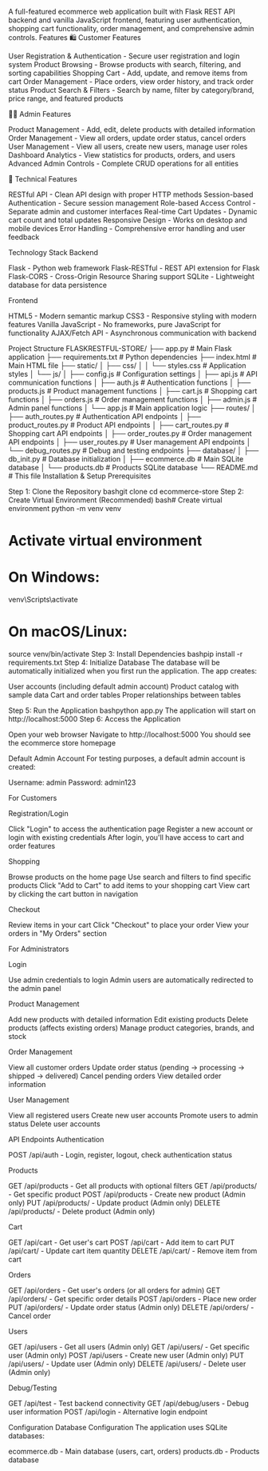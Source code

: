 A full-featured ecommerce web application built with Flask REST API backend and vanilla JavaScript frontend, featuring user authentication, shopping cart functionality, order management, and comprehensive admin controls.
Features
🛍️ Customer Features

User Registration & Authentication - Secure user registration and login system
Product Browsing - Browse products with search, filtering, and sorting capabilities
Shopping Cart - Add, update, and remove items from cart
Order Management - Place orders, view order history, and track order status
Product Search & Filters - Search by name, filter by category/brand, price range, and featured products

👨‍💼 Admin Features

Product Management - Add, edit, delete products with detailed information
Order Management - View all orders, update order status, cancel orders
User Management - View all users, create new users, manage user roles
Dashboard Analytics - View statistics for products, orders, and users
Advanced Admin Controls - Complete CRUD operations for all entities

🔧 Technical Features

RESTful API - Clean API design with proper HTTP methods
Session-based Authentication - Secure session management
Role-based Access Control - Separate admin and customer interfaces
Real-time Cart Updates - Dynamic cart count and total updates
Responsive Design - Works on desktop and mobile devices
Error Handling - Comprehensive error handling and user feedback

Technology Stack
Backend

Flask - Python web framework
Flask-RESTful - REST API extension for Flask
Flask-CORS - Cross-Origin Resource Sharing support
SQLite - Lightweight database for data persistence

Frontend

HTML5 - Modern semantic markup
CSS3 - Responsive styling with modern features
Vanilla JavaScript - No frameworks, pure JavaScript for functionality
AJAX/Fetch API - Asynchronous communication with backend

Project Structure
FLASKRESTFUL-STORE/
├── app.py                  # Main Flask application
├── requirements.txt        # Python dependencies
├── index.html             # Main HTML file
├── static/
│   ├── css/
│   │   └── styles.css     # Application styles
│   └── js/
│       ├── config.js      # Configuration settings
│       ├── api.js         # API communication functions
│       ├── auth.js        # Authentication functions
│       ├── products.js    # Product management functions
│       ├── cart.js        # Shopping cart functions
│       ├── orders.js      # Order management functions
│       ├── admin.js       # Admin panel functions
│       └── app.js         # Main application logic
├── routes/
│   ├── auth_routes.py     # Authentication API endpoints
│   ├── product_routes.py  # Product API endpoints
│   ├── cart_routes.py     # Shopping cart API endpoints
│   ├── order_routes.py    # Order management API endpoints
│   ├── user_routes.py     # User management API endpoints
│   └── debug_routes.py    # Debug and testing endpoints
├── database/
│   ├── db_init.py         # Database initialization
│   ├── ecommerce.db       # Main SQLite database
│   └── products.db        # Products SQLite database
└── README.md              # This file
Installation & Setup
Prerequisites


Step 1: Clone the Repository
bashgit clone <repository-url>
cd ecommerce-store
Step 2: Create Virtual Environment (Recommended)
bash# Create virtual environment
python -m venv venv

# Activate virtual environment
# On Windows:
venv\Scripts\activate
# On macOS/Linux:
source venv/bin/activate
Step 3: Install Dependencies
bashpip install -r requirements.txt
Step 4: Initialize Database
The database will be automatically initialized when you first run the application. The app creates:

User accounts (including default admin account)
Product catalog with sample data
Cart and order tables
Proper relationships between tables

Step 5: Run the Application
bashpython app.py
The application will start on http://localhost:5000
Step 6: Access the Application

Open your web browser
Navigate to http://localhost:5000
You should see the ecommerce store homepage

Default Admin Account
For testing purposes, a default admin account is created:



Username: admin
Password: admin123




For Customers

Registration/Login

Click "Login" to access the authentication page
Register a new account or login with existing credentials
After login, you'll have access to cart and order features


Shopping

Browse products on the home page
Use search and filters to find specific products
Click "Add to Cart" to add items to your shopping cart
View cart by clicking the cart button in navigation


Checkout

Review items in your cart
Click "Checkout" to place your order
View your orders in "My Orders" section



For Administrators

Login

Use admin credentials to login
Admin users are automatically redirected to the admin panel


Product Management

Add new products with detailed information
Edit existing products
Delete products (affects existing orders)
Manage product categories, brands, and stock


Order Management

View all customer orders
Update order status (pending → processing → shipped → delivered)
Cancel pending orders
View detailed order information


User Management

View all registered users
Create new user accounts
Promote users to admin status
Delete user accounts



API Endpoints
Authentication

POST /api/auth - Login, register, logout, check authentication status

Products

GET /api/products - Get all products with optional filters
GET /api/products/<id> - Get specific product
POST /api/products - Create new product (Admin only)
PUT /api/products/<id> - Update product (Admin only)
DELETE /api/products/<id> - Delete product (Admin only)

Cart

GET /api/cart - Get user's cart
POST /api/cart - Add item to cart
PUT /api/cart/<id> - Update cart item quantity
DELETE /api/cart/<id> - Remove item from cart

Orders

GET /api/orders - Get user's orders (or all orders for admin)
GET /api/orders/<id> - Get specific order details
POST /api/orders - Place new order
PUT /api/orders/<id> - Update order status (Admin only)
DELETE /api/orders/<id> - Cancel order

Users

GET /api/users - Get all users (Admin only)
GET /api/users/<id> - Get specific user (Admin only)
POST /api/users - Create new user (Admin only)
PUT /api/users/<id> - Update user (Admin only)
DELETE /api/users/<id> - Delete user (Admin only)

Debug/Testing

GET /api/test - Test backend connectivity
GET /api/debug/users - Debug user information
POST /api/login - Alternative login endpoint

Configuration
Database Configuration
The application uses SQLite databases:

ecommerce.db - Main database (users, cart, orders)
products.db - Products database
